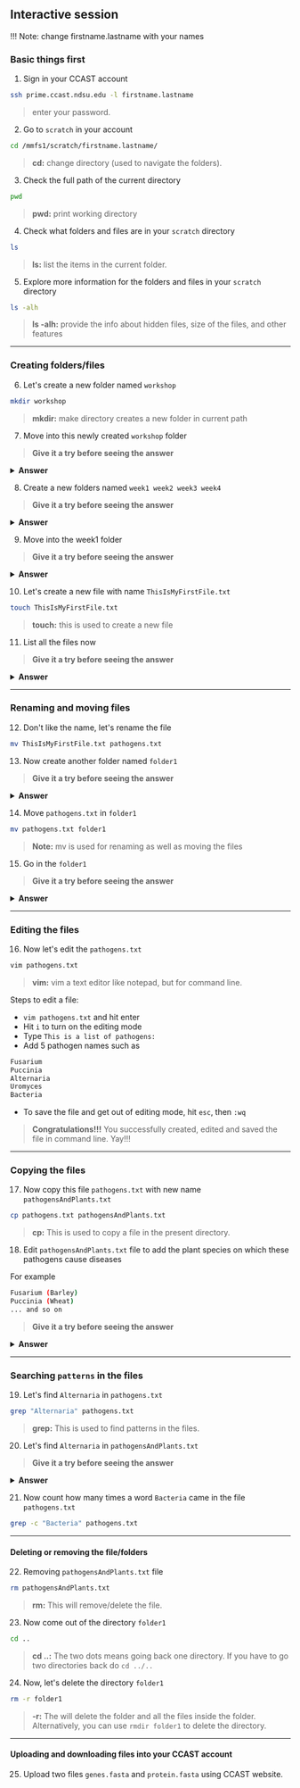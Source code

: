 ## Interactive session

!!! Note: change firstname.lastname with your names

### Basic things first

1) Sign in your CCAST account
```bash
ssh prime.ccast.ndsu.edu -l firstname.lastname
```
> enter your password.

2) Go to `scratch` in your account
```bash
cd /mmfs1/scratch/firstname.lastname/
```
> **cd:**  change directory (used to navigate the folders).

3) Check the full path of the current directory
```bash
pwd
```
> **pwd:** print working directory

4) Check what folders and files are in your `scratch` directory
```bash
ls
```
> **ls:**  list the items in the current folder.

5) Explore more information for the folders and files in your `scratch` directory
```bash
ls -alh
```
> **ls -alh:** provide the info about hidden files, size of the files, and other features

---

### Creating folders/files

6) Let's create a new folder named `workshop` 
```bash
mkdir workshop
```
> **mkdir:** make directory creates a new folder in current path

7) Move into this newly created `workshop` folder
> **Give it a try before seeing the answer**

<details>
<summary> <b>Answer</b> </summary>
  cd workshop
</details>

8) Create a new folders named `week1 week2 week3 week4`
> **Give it a try before seeing the answer**

<details>
<summary> <b>Answer</b> </summary>
  mkdir week1 week2 week3 week4
</details>

9) Move into the week1 folder
> **Give it a try before seeing the answer**

<details>
<summary> <b>Answer</b> </summary>
  cd week1
</details>

10) Let's create a new file with name `ThisIsMyFirstFile.txt`
```bash
touch ThisIsMyFirstFile.txt
```
> **touch:** this is used to create a new file

11) List all the files now
> **Give it a try before seeing the answer**

<details>
<summary> <b>Answer</b> </summary>
  ls
</details>

---

### Renaming and moving files

12) Don't like the name, let's rename the file
```bash
mv ThisIsMyFirstFile.txt pathogens.txt
```

13) Now create another folder named `folder1`
> **Give it a try before seeing the answer**

<details>
<summary> <b>Answer</b> </summary>
  mkdir folder1
</details>

14) Move `pathogens.txt` in `folder1`
```bash
mv pathogens.txt folder1
```
> **Note:** mv is used for renaming as well as moving the files

15) Go in the `folder1`
> **Give it a try before seeing the answer**

<details>
<summary> <b>Answer</b> </summary>
  cd folder1
</details>

---

### Editing the files

16) Now let's edit the `pathogens.txt`
```bash
vim pathogens.txt
```
> **vim:** vim a text editor like notepad, but for command line.

Steps to edit a file:
- `vim pathogens.txt` and hit enter
- Hit `i` to turn on the editing mode
- Type `This is a list of pathogens:`
- Add 5 pathogen names such as 
```bash
Fusarium
Puccinia
Alternaria
Uromyces
Bacteria
```
- To save the file and get out of editing mode, hit `esc`, then `:wq`

> **Congratulations!!!** You successfully created, edited and saved the file in command line. Yay!!! 

---

### Copying the files

17) Now copy this file `pathogens.txt` with new name `pathogensAndPlants.txt`
```bash
cp pathogens.txt pathogensAndPlants.txt
```
> **cp:** This is used to copy a file in the present directory.

18) Edit `pathogensAndPlants.txt` file to add the plant species on which these pathogens cause diseases

For example
```bash
Fusarium (Barley)
Puccinia (Wheat)
... and so on
```
> **Give it a try before seeing the answer**

<details>
<summary> <b>Answer</b> </summary>
  
  vim pathogensAndPlants.txt

  Hit i

  Type the plants in the brackets

  Hit esc, then :wq to save the file

</details>

---

### Searching `patterns` in the files

19) Let's find `Alternaria` in `pathogens.txt`
```bash
grep "Alternaria" pathogens.txt
```
> **grep:** This is used to find patterns in the files.

20) Let's find `Alternaria` in `pathogensAndPlants.txt`
> **Give it a try before seeing the answer**

<details>
<summary> <b>Answer</b> </summary>
  grep "Alternaria" pathogensAndPlants.txt
</details>

21) Now count how many times a word `Bacteria` came in the file `pathogens.txt`
```bash
grep -c "Bacteria" pathogens.txt
```

---

#### Deleting or removing the file/folders

22) Removing `pathogensAndPlants.txt` file
```bash
rm pathogensAndPlants.txt
```
> **rm:** This will remove/delete the file.

23) Now come out of the directory `folder1`
```bash
cd ..
```
> **cd ..:** The two dots means going back one directory. If you have to go two directories back do `cd ../..`

24) Now, let's delete the directory `folder1`
```bash
rm -r folder1
```
> **-r:** The will delete the folder and all the files inside the folder. Alternatively, you can use `rmdir folder1` to delete the directory.

---
#### Uploading and downloading files into your CCAST account

25) Upload two files `genes.fasta` and `protein.fasta` using CCAST website.